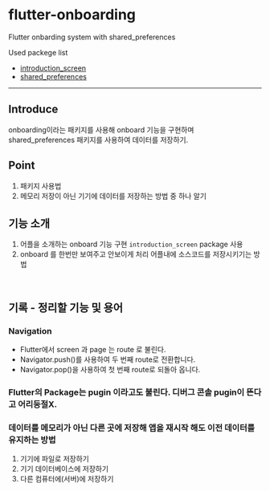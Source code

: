 <!--
프로젝트 끝나면 각 기능들을 정리한 새로운 나만의 프로젝트를 만들어 깃허브에 올리자.
시간이 많이 걸리더라도 해야 내것이 된다.
-->

# flutter-onboarding
Flutter onbarding system with shared_preferences

Used packege list   
- [introduction_screen](https://pub.dev/packages/introduction_screen)
- [shared_preferences](https://pub.dev/packages/shared_preferences/example)

---

## Introduce  
onboarding이라는 패키지를 사용해 onboard 기능을 구현하며 shared_preferences 패키지를 사용하여 데이터를 저장하기.



## Point  
1. 패키지 사용법
2. 메모리 저장이 아닌 기기에 데이터를 저장하는 방법 중 하나 알기

## 기능 소개
1. 어플을 소개하는 onboard 기능 구현
    `introduction_screen` package 사용
2. onboard 를 한번만 보여주고 안보이게 처리
    어플내에 소스코드를 저장시키기는 방법

<br>

## 기록 - 정리할 기능 및 용어

### Navigation  
- Flutter에서 screen 과 page 는 route 로 불린다.
- Navigator.push()를 사용하여 두 번째 route로 전환합니다.
- Navigator.pop()을 사용하여 첫 번째 route로 되돌아 옵니다.

### Flutter의 Package는 pugin 이라고도 불린다. 디버그 콘솔 pugin이 뜬다고 어리둥절X.

### 데이터를 메모리가 아닌 다른 곳에 저장해 앱을 재시작 해도 이전 데이터를 유지하는 방법  
1. 기기에 파일로 저장하기
2. 기기 데이터베이스에 저장하기
3. 다른 컴퓨터에(서버)에 저장하기

<br>


